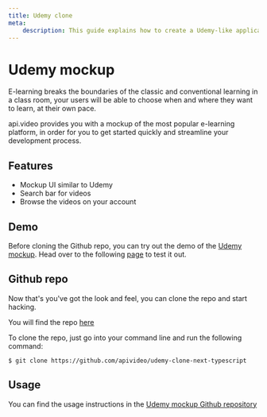 ```yaml
---
title: Udemy clone
meta:
    description: This guide explains how to create a Udemy-like application with api.video.
---
```


# Udemy mockup

E-learning breaks the boundaries of the classic and conventional learning in a class room, your users will be able to choose when and where they want to learn, at their own pace.

api.video provides you with a mockup of the most popular e-learning platform, in order for you to get started quickly and streamline your development process.

## Features

- Mockup UI similar to Udemy
- Search bar for videos
- Browse the videos on your account

## Demo

Before cloning the Github repo, you can try out the demo of the [Udemy mockup](https://udemy-clone-next-typescript.vercel.app/). Head over to the following [page](https://udemy-clone-next-typescript.vercel.app/) to test it out.

## Github repo

Now that's you've got the look and feel, you can clone the repo and start hacking.

You will find the repo [here](https://github.com/apivideo/udemy-clone-next-typescript)

To clone the repo, just go into your command line and run the following command:

```
$ git clone https://github.com/apivideo/udemy-clone-next-typescript
```

## Usage

You can find the usage instructions in the [Udemy mockup Github repository](https://github.com/apivideo/udemy-clone-next-typescript#readme)
